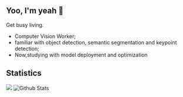 ## Yoo, I'm yeah  👋
Get busy living.
- Computer Vision Worker;
- familiar with object detection, semantic segmentation and keypoint detection;
- Now,studying with model deployment and optimization 

## Statistics
![](https://github-profile-summary-cards.vercel.app/api/cards/profile-details?username=egbertYeah&theme=vue)
![Github Stats](https://github-readme-stats.vercel.app/api?username=egbertYeah&show_icons=true&theme=dark&count_private=true)   

<!--
**egbertYeah/egbertYeah** is a ✨ _special_ ✨ repository because its `README.md` (this file) appears on your GitHub profile.

Here are some ideas to get you started:

- 🔭 I’m currently working on ...
- 🌱 I’m currently learning ...
- 👯 I’m looking to collaborate on ...
- 🤔 I’m looking for help with ...
- 💬 Ask me about ...
- 📫 How to reach me: ...
- 😄 Pronouns: ...
- ⚡ Fun fact: ...
-->
